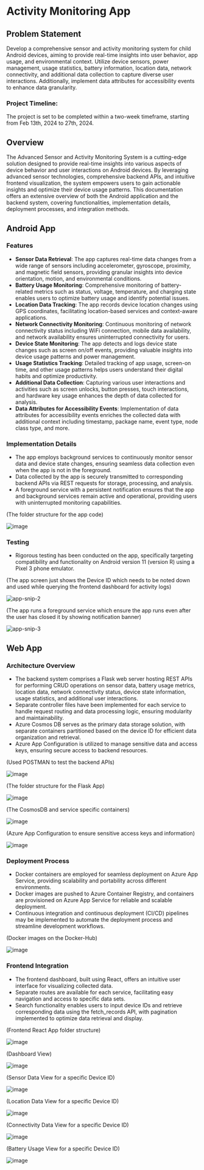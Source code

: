 # Activity Monitoring App

## Problem Statement

Develop a comprehensive sensor and activity monitoring system for child Android devices, aiming to provide real-time insights into user behavior, app usage, and environmental context. Utilize device sensors, power management, usage statistics, battery information, location data, network connectivity, and additional data collection to capture diverse user interactions. Additionally, implement data attributes for accessibility events to enhance data granularity.

### Project Timeline:
The project is set to be completed within a two-week timeframe, starting from Feb 13th, 2024 to 27th, 2024.

## Overview
The Advanced Sensor and Activity Monitoring System is a cutting-edge solution designed to provide real-time insights into various aspects of device behavior and user interactions on Android devices. By leveraging advanced sensor technologies, comprehensive backend APIs, and intuitive frontend visualization, the system empowers users to gain actionable insights and optimize their device usage patterns. This documentation offers an extensive overview of both the Android application and the backend system, covering functionalities, implementation details, deployment processes, and integration methods.

## Android App

### Features
- **Sensor Data Retrieval**: The app captures real-time data changes from a wide range of sensors including accelerometer, gyroscope, proximity, and magnetic field sensors, providing granular insights into device orientation, motion, and environmental conditions.
- **Battery Usage Monitoring**: Comprehensive monitoring of battery-related metrics such as status, voltage, temperature, and charging state enables users to optimize battery usage and identify potential issues.
- **Location Data Tracking**: The app records device location changes using GPS coordinates, facilitating location-based services and context-aware applications.
- **Network Connectivity Monitoring**: Continuous monitoring of network connectivity status including WiFi connection, mobile data availability, and network availability ensures uninterrupted connectivity for users.
- **Device State Monitoring**: The app detects and logs device state changes such as screen on/off events, providing valuable insights into device usage patterns and power management.
- **Usage Statistics Tracking**: Detailed tracking of app usage, screen-on time, and other usage patterns helps users understand their digital habits and optimize productivity.
- **Additional Data Collection**: Capturing various user interactions and activities such as screen unlocks, button presses, touch interactions, and hardware key usage enhances the depth of data collected for analysis.
- **Data Attributes for Accessibility Events**: Implementation of data attributes for accessibility events enriches the collected data with additional context including timestamp, package name, event type, node class type, and more.

### Implementation Details
- The app employs background services to continuously monitor sensor data and device state changes, ensuring seamless data collection even when the app is not in the foreground.
- Data collected by the app is securely transmitted to corresponding backend APIs via REST requests for storage, processing, and analysis.
- A foreground service with a persistent notification ensures that the app and background services remain active and operational, providing users with uninterrupted monitoring capabilities.

(The folder structure for the app code)

![image](https://github.com/purulokendrasingh/activity-monitoring-app/assets/29207426/361f8d72-7274-483b-8857-536f53b51343)


### Testing
- Rigorous testing has been conducted on the app, specifically targeting compatibility and functionality on Android version 11 (version R) using a Pixel 3 phone emulator.

(The app screen just shows the Device ID which needs to be noted down and used while querying the frontend dashboard for activity logs)

![app-snip-2](https://github.com/purulokendrasingh/activity-monitoring-app/assets/29207426/f9c4dac0-ccb7-4c15-b3b0-a740785f43ca)

(The app runs a foreground service which ensure the app runs even after the user has closed it by showing notification banner)

![app-snip-3](https://github.com/purulokendrasingh/activity-monitoring-app/assets/29207426/459019a0-798e-4f88-b9b9-f02593aed6d9)
  

## Web App

### Architecture Overview
- The backend system comprises a Flask web server hosting REST APIs for performing CRUD operations on sensor data, battery usage metrics, location data, network connectivity status, device state information, usage statistics, and additional user interactions.
- Separate controller files have been implemented for each service to handle request routing and data processing logic, ensuring modularity and maintainability.
- Azure Cosmos DB serves as the primary data storage solution, with separate containers partitioned based on the device ID for efficient data organization and retrieval.
- Azure App Configuration is utilized to manage sensitive data and access keys, ensuring secure access to backend resources.

(Used POSTMAN to test the backend APIs)

![image](https://github.com/purulokendrasingh/activity-monitoring-app/assets/29207426/6c95d526-ec41-4045-85a3-3e45136c2f83)

(The folder structure for the Flask App)

![image](https://github.com/purulokendrasingh/activity-monitoring-app/assets/29207426/f4e8a0b7-ff10-4ff4-b033-9e14d7ede27a)

(The CosmosDB and service specific containers)

![image](https://github.com/purulokendrasingh/activity-monitoring-app/assets/29207426/c3fcddcb-a584-4c71-981a-233b0830a708)

(Azure App Configuration to ensure sensitive access keys and information)

![image](https://github.com/purulokendrasingh/activity-monitoring-app/assets/29207426/94b5107d-abbb-42f0-ac4e-876c50e37d0c)



### Deployment Process
- Docker containers are employed for seamless deployment on Azure App Service, providing scalability and portability across different environments.
- Docker images are pushed to Azure Container Registry, and containers are provisioned on Azure App Service for reliable and scalable deployment.
- Continuous integration and continuous deployment (CI/CD) pipelines may be implemented to automate the deployment process and streamline development workflows.

(Docker images on the Docker-Hub)

![image](https://github.com/purulokendrasingh/activity-monitoring-app/assets/29207426/f30b0459-ee8e-4808-9dfe-74d78077319c)


### Frontend Integration
- The frontend dashboard, built using React, offers an intuitive user interface for visualizing collected data.
- Separate routes are available for each service, facilitating easy navigation and access to specific data sets.
- Search functionality enables users to input device IDs and retrieve corresponding data using the fetch_records API, with pagination implemented to optimize data retrieval and display.

(Frontend React App folder structure)

![image](https://github.com/purulokendrasingh/activity-monitoring-app/assets/29207426/1e14f83e-bf15-4b30-9103-2b85fc3d9269)

(Dashboard View)

![image](https://github.com/purulokendrasingh/activity-monitoring-app/assets/29207426/4f02b442-3e16-4018-ba86-5205628d04c9)

(Sensor Data View for a specific Device ID)

![image](https://github.com/purulokendrasingh/activity-monitoring-app/assets/29207426/ef71d2cd-b4f1-46f7-a236-f4e92c67e25a)

(Location Data View for a specific Device ID)

![image](https://github.com/purulokendrasingh/activity-monitoring-app/assets/29207426/9fb95b69-532c-4c51-b2dc-bce074517140)

(Connectivity Data View for a specific Device ID)

![image](https://github.com/purulokendrasingh/activity-monitoring-app/assets/29207426/96f88d76-bbd4-472d-a506-01dfad2d6206)

(Battery Usage View for a specific Device ID)

![image](https://github.com/purulokendrasingh/activity-monitoring-app/assets/29207426/aded23dc-b009-4a50-9d3b-81f848df2412)

